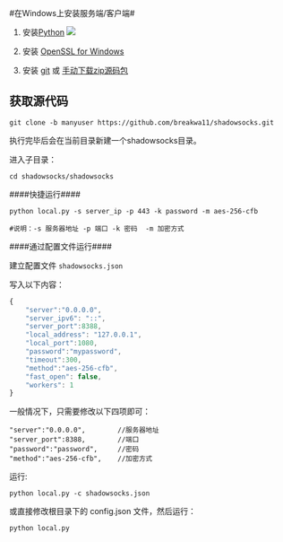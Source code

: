 #在Windows上安装服务端/客户端#

1. 安装[Python]
![](https://cloud.githubusercontent.com/assets/493124/5639371/0b91b9fa-9650-11e4-9782-44526d25f2fa.png)

2. 安装 [OpenSSL for Windows]
3. 安装 [git] 或 [手动下载zip源码包]

获取源代码
-----
`git clone -b manyuser https://github.com/breakwa11/shadowsocks.git`

执行完毕后会在当前目录新建一个shadowsocks目录。

进入子目录：

    cd shadowsocks/shadowsocks


####快捷运行####
```
python local.py -s server_ip -p 443 -k password -m aes-256-cfb

#说明：-s 服务器地址 -p 端口 -k 密码  -m 加密方式
```

####通过配置文件运行####

建立配置文件 `shadowsocks.json`

写入以下内容：
```javascript
{
    "server":"0.0.0.0",
    "server_ipv6": "::",
    "server_port":8388,
    "local_address": "127.0.0.1",
    "local_port":1080,
    "password":"mypassword",
    "timeout":300,
    "method":"aes-256-cfb",
    "fast_open": false,
    "workers": 1
}
```


一般情况下，只需要修改以下四项即可：
```
"server":"0.0.0.0",        //服务器地址
"server_port":8388,        //端口
"password":"password",     //密码
"method":"aes-256-cfb",    //加密方式
```

运行:

    python local.py -c shadowsocks.json

或直接修改根目录下的 config.json 文件，然后运行：

    python local.py










[手动下载zip源码包]:            https://github.com/breakwa11/shadowsocks
[git]:                        http://git-scm.com/download/
[python]:                     https://www.python.org/downloads/windows/
[OpenSSL for Windows]:        https://slproweb.com/products/Win32OpenSSL.html